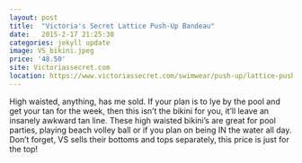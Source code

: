 ```yaml
---
layout: post
title:  "Victoria's Secret Lattice Push-Up Bandeau"
date:   2015-2-17 21:25:30
categories: jekyll update
image: VS_bikini.jpeg
price: '48.50'
site: Victoriassecret.com
location: https://www.victoriassecret.com/swimwear/push-up/lattice-push-up-bandeau-forever-sexy?ProductID=206567&CatalogueType=OLS
---
```

High waisted, anything, has me sold. If your plan is to lye by the pool and get your tan for the week, then this isn’t the bikini for you, it’ll leave an insanely awkward tan line. These high waisted bikini’s are great for pool parties, playing beach volley ball or if you plan on being IN the water all day. Don’t forget, VS sells their bottoms and tops separately, this price is just for the top!
